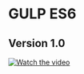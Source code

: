 # GULP ES6

## Version 1.0

[![Watch the video](https://img.youtube.com/vi/T-D1KVIuvjA/maxresdefault.jpg)](https://www.youtube.com/watch?v=NOk6CP5_OcY)
